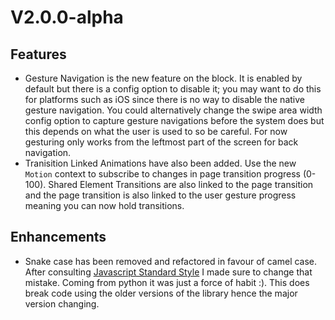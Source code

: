 # V2.0.0-alpha

## Features

- Gesture Navigation is the new feature on the block. It is enabled by default but there is a config option to disable it; you may want to do this for platforms such as iOS since there is no way to disable the native gesture navigation. You could alternatively change the swipe area width config option to capture gesture navigations before the system does but this depends on what the user is used to so be careful. For now gesturing only works from the leftmost part of the screen for back navigation.
- Tranisition Linked Animations have also been added. Use the new ```Motion``` context to subscribe to changes in page transition progress (0-100). Shared Element Transitions are also linked to the page transition and the page transition is also linked to the user gesture progress meaning you can now hold transitions.

## Enhancements

-  Snake case has been removed and refactored in favour of camel case. After consulting [Javascript Standard Style](https://standardjs.com/rules.html) I made sure to change that mistake. Coming from python it was just a force of habit :). This does break code using the older versions of the library hence the major version changing.